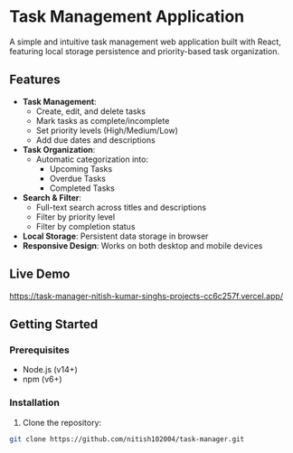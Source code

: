# Task Management Application

A simple and intuitive task management web application built with React, featuring local storage persistence and priority-based task organization.

## Features

- **Task Management**:
  - Create, edit, and delete tasks
  - Mark tasks as complete/incomplete
  - Set priority levels (High/Medium/Low)
  - Add due dates and descriptions
- **Task Organization**:
  - Automatic categorization into:
    - Upcoming Tasks
    - Overdue Tasks
    - Completed Tasks
- **Search & Filter**:
  - Full-text search across titles and descriptions
  - Filter by priority level
  - Filter by completion status
- **Local Storage**: Persistent data storage in browser
- **Responsive Design**: Works on both desktop and mobile devices

## Live Demo
https://task-manager-nitish-kumar-singhs-projects-cc6c257f.vercel.app/

## Getting Started

### Prerequisites

- Node.js (v14+)
- npm (v6+)

### Installation

1. Clone the repository:
```bash
git clone https://github.com/nitish102004/task-manager.git